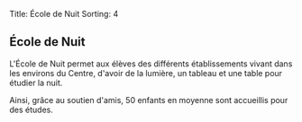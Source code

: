 Title: École de Nuit
Sorting: 4

École de Nuit
-------------

L'École de Nuit permet aux élèves des différents établissements vivant dans les
environs du Centre, d'avoir de la lumière, un tableau et une table pour étudier
la nuit.

Ainsi, grâce au soutien d'amis, 50 enfants en moyenne sont accueillis pour des
études.

